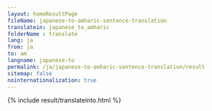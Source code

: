 ```yaml
---
layout: homeResultPage
fileName: japanese-to-amharic-sentence-translation
translatein: japanese_to_amharic
folderName : translate
lang: ja
from: ja
to: am
langname: japanese-to
permalink: /ja/japanese-to-amharic-sentence-translation/result
sitemap: false
nointernationalization: true
---
```

{% include result/translateinto.html %}

<script src="/js/result/translation.js" data-foldername="{{page.folderName}}" data-lang="{{page.lang}}"></script>
